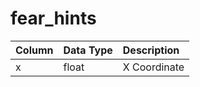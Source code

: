 # fear_hints

| Column | Data Type | Description |
| :--- | :--- | :--- |
| x | float | X Coordinate |

